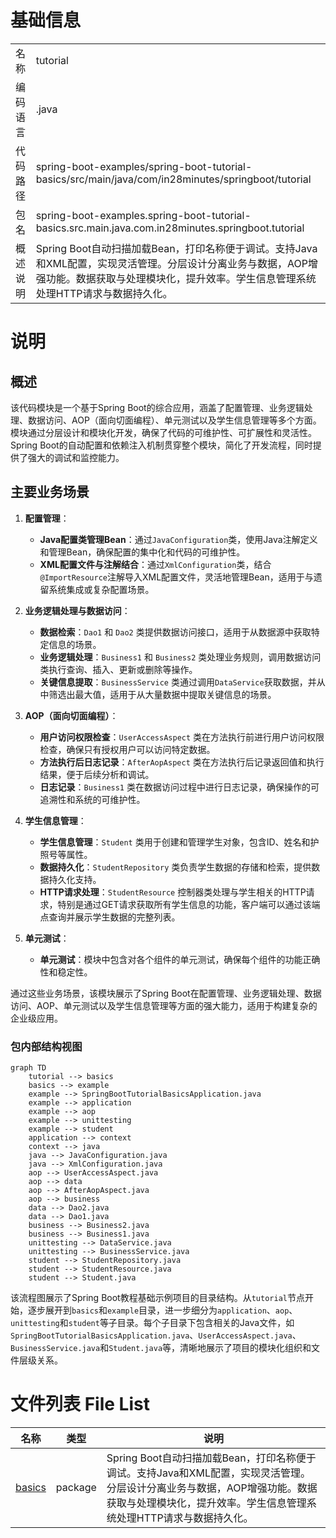# 基础信息

|      |      |
|------|------|
| 名称 | tutorial |
| 编码语言 | .java |
| 代码路径 | spring-boot-examples/spring-boot-tutorial-basics/src/main/java/com/in28minutes/springboot/tutorial |
| 包名 | spring-boot-examples.spring-boot-tutorial-basics.src.main.java.com.in28minutes.springboot.tutorial |
| 概述说明 | Spring Boot自动扫描加载Bean，打印名称便于调试。支持Java和XML配置，实现灵活管理。分层设计分离业务与数据，AOP增强功能。数据获取与处理模块化，提升效率。学生信息管理系统处理HTTP请求与数据持久化。 |

# 说明

## 概述

该代码模块是一个基于Spring Boot的综合应用，涵盖了配置管理、业务逻辑处理、数据访问、AOP（面向切面编程）、单元测试以及学生信息管理等多个方面。模块通过分层设计和模块化开发，确保了代码的可维护性、可扩展性和灵活性。Spring Boot的自动配置和依赖注入机制贯穿整个模块，简化了开发流程，同时提供了强大的调试和监控能力。

## 主要业务场景

1. **配置管理**：
   - **Java配置类管理Bean**：通过`JavaConfiguration`类，使用Java注解定义和管理Bean，确保配置的集中化和代码的可维护性。
   - **XML配置文件与注解结合**：通过`XmlConfiguration`类，结合`@ImportResource`注解导入XML配置文件，灵活地管理Bean，适用于与遗留系统集成或复杂配置场景。

2. **业务逻辑处理与数据访问**：
   - **数据检索**：`Dao1` 和 `Dao2` 类提供数据访问接口，适用于从数据源中获取特定信息的场景。
   - **业务逻辑处理**：`Business1` 和 `Business2` 类处理业务规则，调用数据访问类执行查询、插入、更新或删除等操作。
   - **关键信息提取**：`BusinessService` 类通过调用`DataService`获取数据，并从中筛选出最大值，适用于从大量数据中提取关键信息的场景。

3. **AOP（面向切面编程）**：
   - **用户访问权限检查**：`UserAccessAspect` 类在方法执行前进行用户访问权限检查，确保只有授权用户可以访问特定数据。
   - **方法执行后日志记录**：`AfterAopAspect` 类在方法执行后记录返回值和执行结果，便于后续分析和调试。
   - **日志记录**：`Business1` 类在数据访问过程中进行日志记录，确保操作的可追溯性和系统的可维护性。

4. **学生信息管理**：
   - **学生信息管理**：`Student` 类用于创建和管理学生对象，包含ID、姓名和护照号等属性。
   - **数据持久化**：`StudentRepository` 类负责学生数据的存储和检索，提供数据持久化支持。
   - **HTTP请求处理**：`StudentResource` 控制器类处理与学生相关的HTTP请求，特别是通过GET请求获取所有学生信息的功能，客户端可以通过该端点查询并展示学生数据的完整列表。

5. **单元测试**：
   - **单元测试**：模块中包含对各个组件的单元测试，确保每个组件的功能正确性和稳定性。

通过这些业务场景，该模块展示了Spring Boot在配置管理、业务逻辑处理、数据访问、AOP、单元测试以及学生信息管理等方面的强大能力，适用于构建复杂的企业级应用。


### 包内部结构视图

```mermaid
graph TD
    tutorial --> basics
    basics --> example
    example --> SpringBootTutorialBasicsApplication.java
    example --> application
    example --> aop
    example --> unittesting
    example --> student
    application --> context
    context --> java
    java --> JavaConfiguration.java
    java --> XmlConfiguration.java
    aop --> UserAccessAspect.java
    aop --> data
    aop --> AfterAopAspect.java
    aop --> business
    data --> Dao2.java
    data --> Dao1.java
    business --> Business2.java
    business --> Business1.java
    unittesting --> DataService.java
    unittesting --> BusinessService.java
    student --> StudentRepository.java
    student --> StudentResource.java
    student --> Student.java
```

该流程图展示了Spring Boot教程基础示例项目的目录结构。从`tutorial`节点开始，逐步展开到`basics`和`example`目录，进一步细分为`application`、`aop`、`unittesting`和`student`等子目录。每个子目录下包含相关的Java文件，如`SpringBootTutorialBasicsApplication.java`、`UserAccessAspect.java`、`BusinessService.java`和`Student.java`等，清晰地展示了项目的模块化组织和文件层级关系。

# 文件列表 File List

| 名称   | 类型  | 说明 |
|-------|------|-------------|
| [basics](basics/_module.md) | package | Spring Boot自动扫描加载Bean，打印名称便于调试。支持Java和XML配置，实现灵活管理。分层设计分离业务与数据，AOP增强功能。数据获取与处理模块化，提升效率。学生信息管理系统处理HTTP请求与数据持久化。 |


